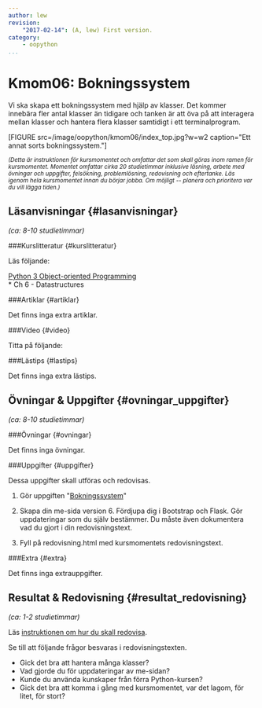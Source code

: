 ```yaml
---
author: lew
revision:
    "2017-02-14": (A, lew) First version.
category:
    - oopython
...
```

Kmom06: Bokningssystem
====================================

Vi ska skapa ett bokningssystem med hjälp av klasser. Det kommer innebära fler antal klasser än tidigare och tanken är att öva på att interagera mellan klasser och hantera flera klasser samtidigt i ett terminalprogram.

<!--more-->

[FIGURE src=/image/oopython/kmom06/index_top.jpg?w=w2 caption="Ett annat sorts bokningssystem."]


<!-- Flytta nedan text till eget dokument/vy/block -->

<small>*(Detta är instruktionen för kursmomentet och omfattar det som skall göras inom ramen för kursmomentet. Momentet omfattar cirka 20 studietimmar inklusive läsning, arbete med övningar och uppgifter, felsökning, problemlösning, redovisning och eftertanke. Läs igenom hela kursmomentet innan du börjar jobba. Om möjligt -- planera och prioritera var du vill lägga tiden.)*</small>



Läsanvisningar  {#lasanvisningar}
---------------------------------

*(ca: 8-10 studietimmar)*


###Kurslitteratur  {#kurslitteratur}

Läs följande:

[Python 3 Object-oriented Programming](kunskap/boken-python3-object-oriented-programming)  
    * Ch 6 - Datastructures  



###Artiklar {#artiklar}

Det finns inga extra artiklar.



###Video  {#video}

Titta på följande:



###Lästips {#lastips}

Det finns inga extra lästips.



Övningar & Uppgifter  {#ovningar_uppgifter}
-------------------------------------------

*(ca: 8-10 studietimmar)*



###Övningar {#ovningar}

Det finns inga övningar.



###Uppgifter {#uppgifter}

Dessa uppgifter skall utföras och redovisas.

1. Gör uppgiften "[Bokningssystem](uppgift/bokningssystem)"  

2. Skapa din me-sida version 6. Fördjupa dig i Bootstrap och Flask. Gör uppdateringar som du själv bestämmer. Du måste även dokumentera vad du gjort i din redovisningstext. 

3. Fyll på redovisning.html med kursmomentets redovisningstext.



###Extra {#extra}

Det finns inga extrauppgifter.



Resultat & Redovisning  {#resultat_redovisning}
-----------------------------------------------

*(ca: 1-2 studietimmar)*

Läs [instruktionen om hur du skall redovisa](oopython/redovisa).

Se till att följande frågor besvaras i redovisningstexten.

* Gick det bra att hantera många klasser?
* Vad gjorde du för uppdateringar av me-sidan?
* Kunde du använda kunskaper från förra Python-kursen?  
* Gick det bra att komma i gång med kursmomentet, var det lagom, för litet, för stort?

